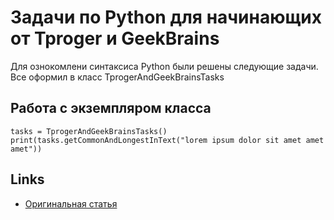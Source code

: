 # Задачи по Python для начинающих от Tproger и GeekBrains

Для ознокомлени синтаксиса Python были решены следующие задачи.
Все оформил в класс TprogerAndGeekBrainsTasks



## Работа с экземпляром класса
```
tasks = TprogerAndGeekBrainsTasks()
print(tasks.getCommonAndLongestInText("lorem ipsum dolor sit amet amet amet"))
```

## Links
- [Оригинальная статья](https://tproger.ru/problems/python-3-exercises-for-beginners-geekbrains/)
